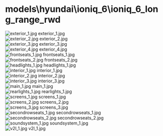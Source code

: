 <h1>models\hyundai\ioniq_6\ioniq_6_long_range_rwd</h1>
<div class="container text-center">
<div class="row">
<div class="col col-lg-2 col-6">
<img src="https://media.evkx.net/multimedia/models/hyundai/ioniq_6/ioniq_6_long_range_rwd/exterior_1_xst.jpg" class="img-thumbnail" alt="exterior_1.jpg">
exterior_1.jpg
</div>
<div class="col col-lg-2 col-6">
<img src="https://media.evkx.net/multimedia/models/hyundai/ioniq_6/ioniq_6_long_range_rwd/exterior_2_xst.jpg" class="img-thumbnail" alt="exterior_2.jpg">
exterior_2.jpg
</div>
<div class="col col-lg-2 col-6">
<img src="https://media.evkx.net/multimedia/models/hyundai/ioniq_6/ioniq_6_long_range_rwd/exterior_3_xst.jpg" class="img-thumbnail" alt="exterior_3.jpg">
exterior_3.jpg
</div>
<div class="col col-lg-2 col-6">
<img src="https://media.evkx.net/multimedia/models/hyundai/ioniq_6/ioniq_6_long_range_rwd/exterior_4_xst.jpg" class="img-thumbnail" alt="exterior_4.jpg">
exterior_4.jpg
</div>
<div class="col col-lg-2 col-6">
<img src="https://media.evkx.net/multimedia/models/hyundai/ioniq_6/ioniq_6_long_range_rwd/frontseats_1_xst.jpg" class="img-thumbnail" alt="frontseats_1.jpg">
frontseats_1.jpg
</div>
<div class="col col-lg-2 col-6">
<img src="https://media.evkx.net/multimedia/models/hyundai/ioniq_6/ioniq_6_long_range_rwd/frontseats_2_xst.jpg" class="img-thumbnail" alt="frontseats_2.jpg">
frontseats_2.jpg
</div>
<div class="col col-lg-2 col-6">
<img src="https://media.evkx.net/multimedia/models/hyundai/ioniq_6/ioniq_6_long_range_rwd/headlights_1_xst.jpg" class="img-thumbnail" alt="headlights_1.jpg">
headlights_1.jpg
</div>
<div class="col col-lg-2 col-6">
<img src="https://media.evkx.net/multimedia/models/hyundai/ioniq_6/ioniq_6_long_range_rwd/interior_1_xst.jpg" class="img-thumbnail" alt="interior_1.jpg">
interior_1.jpg
</div>
<div class="col col-lg-2 col-6">
<img src="https://media.evkx.net/multimedia/models/hyundai/ioniq_6/ioniq_6_long_range_rwd/interior_2_xst.jpg" class="img-thumbnail" alt="interior_2.jpg">
interior_2.jpg
</div>
<div class="col col-lg-2 col-6">
<img src="https://media.evkx.net/multimedia/models/hyundai/ioniq_6/ioniq_6_long_range_rwd/interior_3_xst.jpg" class="img-thumbnail" alt="interior_3.jpg">
interior_3.jpg
</div>
<div class="col col-lg-2 col-6">
<img src="https://media.evkx.net/multimedia/models/hyundai/ioniq_6/ioniq_6_long_range_rwd/main_1_xst.jpg" class="img-thumbnail" alt="main_1.jpg">
main_1.jpg
</div>
<div class="col col-lg-2 col-6">
<img src="https://media.evkx.net/multimedia/models/hyundai/ioniq_6/ioniq_6_long_range_rwd/rearlights_1_xst.jpg" class="img-thumbnail" alt="rearlights_1.jpg">
rearlights_1.jpg
</div>
<div class="col col-lg-2 col-6">
<img src="https://media.evkx.net/multimedia/models/hyundai/ioniq_6/ioniq_6_long_range_rwd/screens_1_xst.jpg" class="img-thumbnail" alt="screens_1.jpg">
screens_1.jpg
</div>
<div class="col col-lg-2 col-6">
<img src="https://media.evkx.net/multimedia/models/hyundai/ioniq_6/ioniq_6_long_range_rwd/screens_2_xst.jpg" class="img-thumbnail" alt="screens_2.jpg">
screens_2.jpg
</div>
<div class="col col-lg-2 col-6">
<img src="https://media.evkx.net/multimedia/models/hyundai/ioniq_6/ioniq_6_long_range_rwd/screens_3_xst.jpg" class="img-thumbnail" alt="screens_3.jpg">
screens_3.jpg
</div>
<div class="col col-lg-2 col-6">
<img src="https://media.evkx.net/multimedia/models/hyundai/ioniq_6/ioniq_6_long_range_rwd/secondrowseats_1_xst.jpg" class="img-thumbnail" alt="secondrowseats_1.jpg">
secondrowseats_1.jpg
</div>
<div class="col col-lg-2 col-6">
<img src="https://media.evkx.net/multimedia/models/hyundai/ioniq_6/ioniq_6_long_range_rwd/secondrowseats_2_xst.jpg" class="img-thumbnail" alt="secondrowseats_2.jpg">
secondrowseats_2.jpg
</div>
<div class="col col-lg-2 col-6">
<img src="https://media.evkx.net/multimedia/models/hyundai/ioniq_6/ioniq_6_long_range_rwd/soundsystem_1_xst.jpg" class="img-thumbnail" alt="soundsystem_1.jpg">
soundsystem_1.jpg
</div>
<div class="col col-lg-2 col-6">
<img src="https://media.evkx.net/multimedia/models/hyundai/ioniq_6/ioniq_6_long_range_rwd/v2l_1_xst.jpg" class="img-thumbnail" alt="v2l_1.jpg">
v2l_1.jpg
</div>
</div>
</div>

